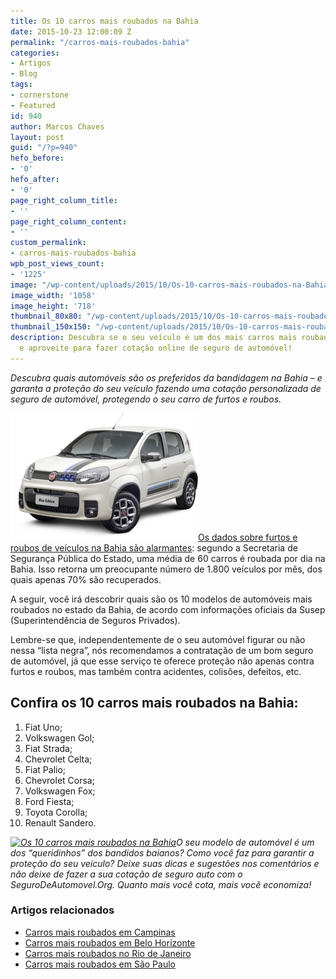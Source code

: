 ```yaml
---
title: Os 10 carros mais roubados na Bahia
date: 2015-10-23 12:00:09 Z
permalink: "/carros-mais-roubados-bahia"
categories:
- Artigos
- Blog
tags:
- cornerstone
- Featured
id: 940
author: Marcos Chaves
layout: post
guid: "/?p=940"
hefo_before:
- '0'
hefo_after:
- '0'
page_right_column_title:
- ''
page_right_column_content:
- ''
custom_permalink:
- carros-mais-roubados-bahia
wpb_post_views_count:
- '1225'
image: "/wp-content/uploads/2015/10/Os-10-carros-mais-roubados-na-Bahia.png"
image_width: '1058'
image_height: '718'
thumbnail_80x80: "/wp-content/uploads/2015/10/Os-10-carros-mais-roubados-na-Bahia-80x80.png"
thumbnail_150x150: "/wp-content/uploads/2015/10/Os-10-carros-mais-roubados-na-Bahia-150x150.png"
description: Descubra se o seu veículo é um dos mais carros mais roubados na Bahia
  e aproveite para fazer cotação online de seguro de automóvel!
---
```


_Descubra quais automóveis são os preferidos da bandidagem na Bahia – e garanta a proteção do seu veículo fazendo uma cotação personalizada de seguro de automóvel, protegendo o seu carro de furtos e roubos._

[<img class="alignleft wp-image-3090 size-medium" title="Os 10 carros mais roubados na Bahia" src="/wp-content/uploads/2015/10/Os-10-carros-mais-roubados-na-Bahia-300x204.png" alt="Os 10 carros mais roubados na Bahia" width="300" height="204" />](/wp-content/uploads/2015/10/Os-10-carros-mais-roubados-na-Bahia.png)<a href="http://g1.globo.com/bahia/noticia/2015/09/salvador-tem-um-roubo-de-veiculo-cada-1h20-crimes-deixam-tres-mortos.html" target="_blank">Os dados sobre furtos e roubos de veículos na Bahia são alarmantes</a>: segundo a Secretaria de Segurança Pública do Estado, uma média de 60 carros é roubada por dia na Bahia. Isso retorna um preocupante número de 1.800 veículos por mês, dos quais apenas 70% são recuperados.

A seguir, você irá descobrir quais são os 10 modelos de automóveis mais roubados no estado da Bahia, de acordo com informações oficiais da Susep (Superintendência de Seguros Privados).

Lembre-se que, independentemente de o seu automóvel figurar ou não nessa “lista negra”, nós recomendamos a contratação de um bom seguro de automóvel, já que esse serviço te oferece proteção não apenas contra furtos e roubos, mas também contra acidentes, colisões, defeitos, etc.

## Confira os 10 carros mais roubados na Bahia:

  1. Fiat Uno;
  2. Volkswagen Gol;
  3. Fiat Strada;
  4. Chevrolet Celta;
  5. Fiat Palio;
  6. Chevrolet Corsa;
  7. Volkswagen Fox;
  8. Ford Fiesta;
  9. Toyota Corolla;
 10. Renault Sandero.

_[<img class="alignleft wp-image-3092 size-full" title="Os 10 carros mais roubados na Bahia" src="/wp-content/uploads/2015/10/Os-10-carros-mais-roubados-na-Bahia4.jpg" alt="Os 10 carros mais roubados na Bahia" width="294" height="171" srcset="/wp-content/uploads/2015/10/Os-10-carros-mais-roubados-na-Bahia4.jpg 294w, /wp-content/uploads/2015/10/Os-10-carros-mais-roubados-na-Bahia4-250x145.jpg 250w, /wp-content/uploads/2015/10/Os-10-carros-mais-roubados-na-Bahia4-120x70.jpg 120w" sizes="(max-width: 294px) 100vw, 294px" />](/wp-content/uploads/2015/10/Os-10-carros-mais-roubados-na-Bahia4.jpg)O seu modelo de automóvel é um dos “queridinhos” dos bandidos baianos? Como você faz para garantir a proteção do seu veículo? Deixe suas dicas e sugestões nos comentários e não deixe de fazer a sua cotação de seguro auto com o SeguroDeAutomovel.Org. Quanto mais você cota, mais você economiza!_ 

### Artigos relacionados

  * <a href="/carros-mais-roubados-campinas" target="_blank">Carros mais roubados em Campinas</a>
  * <a href="/carros-mais-roubados-belo-horizonte" target="_blank">Carros mais roubados em Belo Horizonte</a>
  * <a href="/os-10-modelos-de-carros-mais-roubados-no-Rio-de-Janeiro" target="_blank">Carros mais roubados no Rio de Janeiro</a>
  * <a href="/os-10-modelos-de-carros-mais-roubados-na-cidade-de-sao-paulo" target="_blank">Carros mais roubados em São Paulo</a>